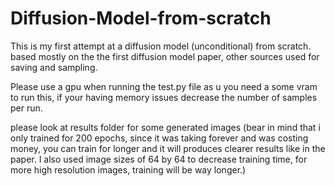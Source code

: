 # Diffusion-Model-from-scratch
This is my first attempt at a diffusion model (unconditional) from scratch. based mostly on the the first diffusion model paper, other sources used for saving and sampling.

Please use a gpu when running the test.py file as u you need a some vram to run this, if your having memory issues decrease the number of samples per run.

please look at results folder for some generated images (bear in mind that i only trained for 200 epochs, since it was taking forever and was costing money, you can train for longer and it will produces clearer results like in the paper. I also used image sizes of 64 by 64 to decrease training time, for more high resolution images, training will be way longer.)
